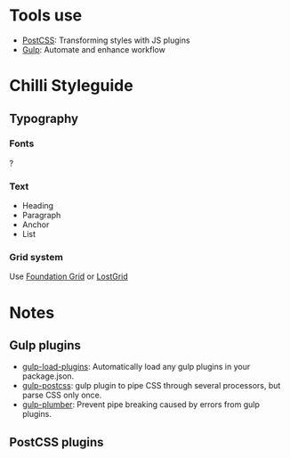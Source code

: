 # Tools use

* [PostCSS](https://github.com/postcss/postcss): Transforming styles with JS plugins
* [Gulp](gulpjs.com): Automate and enhance workflow

# Chilli Styleguide

## Typography

### Fonts

?

### Text

* Heading
* Paragraph
* Anchor
* List

### Grid system

Use [Foundation Grid](http://foundation.zurb.com/) or [LostGrid](https://github.com/peterramsing/lost)

# Notes

## Gulp plugins

* [gulp-load-plugins](https://www.npmjs.com/package/gulp-load-plugins): Automatically load any gulp plugins in your package.json.
* [gulp-postcss](https://www.npmjs.com/package/gulp-postcss/): gulp plugin to pipe CSS through several processors, but parse CSS only once.
* [gulp-plumber](https://www.npmjs.com/package/gulp-plumber): Prevent pipe breaking caused by errors from gulp plugins.

## PostCSS plugins